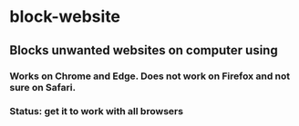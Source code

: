 # block-website
## Blocks unwanted websites on computer using
### Works on Chrome and Edge. Does not work on Firefox and not sure on Safari.
### Status: get it to work with all browsers

